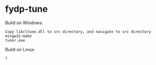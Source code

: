 # fydp-tune
Build on Windows:

    Copy libcltune.dll to src directory, and navigate to src directory
    mingw32-make
    tuner.exe

Build on Linux:

    ?
   
